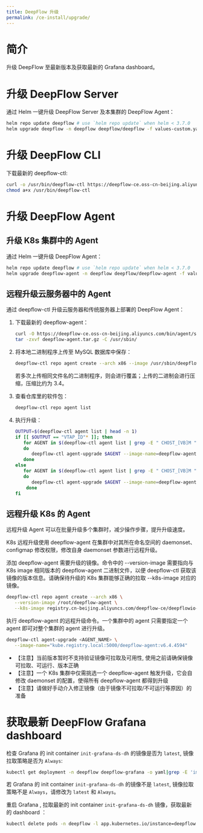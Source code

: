 ```yaml
---
title: DeepFlow 升级
permalink: /ce-install/upgrade/
---
```


# 简介

升级 DeepFlow 至最新版本及获取最新的 Grafana dashboard。

# 升级 DeepFlow Server

通过 Helm 一键升级 DeepFlow Server 及本集群的 DeepFlow Agent：

```bash
helm repo update deepflow # use `helm repo update` when helm < 3.7.0
helm upgrade deepflow -n deepflow deepflow/deepflow -f values-custom.yaml
```

# 升级 DeepFlow CLI

下载最新的 deepflow-ctl:

```bash
curl -o /usr/bin/deepflow-ctl https://deepflow-ce.oss-cn-beijing.aliyuncs.com/bin/ctl/stable/linux/$(arch | sed 's|x86_64|amd64|' | sed 's|aarch64|arm64|')/deepflow-ctl
chmod a+x /usr/bin/deepflow-ctl
```

# 升级 DeepFlow Agent

## 升级 K8s 集群中的 Agent

通过 Helm 一键升级 DeepFlow Agent：

```bash
helm repo update deepflow # use `helm repo update` when helm < 3.7.0
helm upgrade deepflow-agent -n deepflow deepflow/deepflow-agent -f values-custom.yaml
```

## 远程升级云服务器中的 Agent

通过 deepflow-ctl 升级云服务器和传统服务器上部署的 DeepFlow Agent：

1. 下载最新的 deepflow-agent：
   ```bash
   curl -O https://deepflow-ce.oss-cn-beijing.aliyuncs.com/bin/agent/stable/linux/amd64/deepflow-agent.tar.gz
   tar -zxvf deepflow-agent.tar.gz -C /usr/sbin/
   ```

2. 将本地二进制程序上传至 MySQL 数据库中保存：
   ```bash
   deepflow-ctl repo agent create --arch x86 --image /usr/sbin/deepflow-agent
   ```

   若多次上传相同文件名的二进制程序，则会进行覆盖；上传的二进制会进行压缩，压缩比约为 3.4。

3. 查看仓库里的软件包：
   ```bash
   deepflow-ctl repo agent list
   ```

4. 执行升级：
   ```bash
   OUTPUT=$(deepflow-ctl agent list | head -n 1)
   if [[ $OUTPUT == "VTAP_ID"* ]]; then
      for AGENT in $(deepflow-ctl agent list | grep -E " CHOST_[VB]M " | awk '{print $2}')
      do
         deepflow-ctl agent-upgrade $AGENT --image-name=deepflow-agent
      done
   else
      for AGENT in $(deepflow-ctl agent list | grep -E " CHOST_[VB]M " | awk '{print $1}')
      do
         deepflow-ctl agent-upgrade $AGENT --image-name=deepflow-agent
       done
   fi
   ```

## 远程升级 K8s 的 Agent

远程升级 Agent 可以在批量升级多个集群时，减少操作步骤，提升升级速度。

K8s 远程升级使用 deepflow-agent 在集群中对其所在命名空间的 daemonset、configmap 修改权限，修改自身 daemonset 参数进行远程升级。

添加 deepflow-agent 需要升级的镜像。命令中的 --version-image 需要指向与 K8s image 相同版本的 deepflow-agent 二进制文件，以便 deepflow-ctl 获取该镜像的版本信息。请确保待升级的 K8s 集群能够正确的拉取 --k8s-image 对应的镜像。

```bash
deepflow-ctl repo agent create --arch x86 \
   --version-image /root/deepflow-agent \
   --k8s-image registry.cn-beijing.aliyuncs.com/deepflow-ce/deepflowio-agent:latest
```

执行 deepflow-agent 的远程升级命令。一个集群中的 agent 只需要指定一个 agent 即可对整个集群的 agent 进行升级。

```bash
deepflow-ctl agent-upgrade <AGENT_NAME> \
   --image-name="kube.registry.local:5000/deepflow-agent:v6.4.4594"
```

- 【注意】当前版本暂时不支持验证镜像可拉取及可用性, 使用之前请确保镜像可拉取、可运行、版本正确
- 【注意】一个 K8s 集群中仅需挑选一个 deepflow-agent 触发升级，它会自修改 daemonset 的配置，使得所有 deepflow-agent 都得到升级
- 【注意】请做好手动介入修正镜像（由于镜像不可拉取/不可运行等原因）的准备


# 获取最新 DeepFlow Grafana dashboard

检查 Grafana 的 init container `init-grafana-ds-dh` 的镜像是否为 `latest`, 镜像拉取策略是否为 `Always`:

```bash
kubectl get deployment -n deepflow deepflow-grafana -o yaml|grep -E 'image:|imagePullPolicy'
```

若 Grafana 的 init container `init-grafana-ds-dh` 的镜像不是 `latest`, 镜像拉取策略不是 `Always`，请修改为 `latest` 和 `Always`。

重启 Grafana , 拉取最新的 init container `init-grafana-ds-dh` 镜像，获取最新的 dashboard ：

```bash
kubectl delete pods -n deepflow -l app.kubernetes.io/instance=deepflow -l app.kubernetes.io/name=grafana
```
